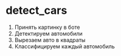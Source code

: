 # detect_cars
1. Принять картинку в боте
2. Детектируем автомобили
3. Вырезаем авто в квадраты
4. Классифицируем каждый автомобиль
